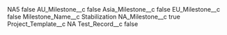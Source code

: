 <?xml version="1.0" encoding="UTF-8"?>
<CustomMetadata xmlns="http://soap.sforce.com/2006/04/metadata" xmlns:xsi="http://www.w3.org/2001/XMLSchema-instance" xmlns:xsd="http://www.w3.org/2001/XMLSchema">
    <label>NA5</label>
    <protected>false</protected>
    <values>
        <field>AU_Milestone__c</field>
        <value xsi:type="xsd:boolean">false</value>
    </values>
    <values>
        <field>Asia_Milestone__c</field>
        <value xsi:type="xsd:boolean">false</value>
    </values>
    <values>
        <field>EU_Milestone__c</field>
        <value xsi:type="xsd:boolean">false</value>
    </values>
    <values>
        <field>Milestone_Name__c</field>
        <value xsi:type="xsd:string">Stabilization</value>
    </values>
    <values>
        <field>NA_Milestone__c</field>
        <value xsi:type="xsd:boolean">true</value>
    </values>
    <values>
        <field>Project_Template__c</field>
        <value xsi:type="xsd:string">NA</value>
    </values>
    <values>
        <field>Test_Record__c</field>
        <value xsi:type="xsd:boolean">false</value>
    </values>
</CustomMetadata>
